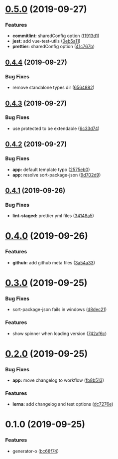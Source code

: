 <a name="0.5.0"></a>

# [0.5.0](https://github.com/meteorlxy/generator-o/compare/v0.4.4...v0.5.0) (2019-09-27)

### Features

- **commitlint:** sharedConfig option ([f1913d1](https://github.com/meteorlxy/generator-o/commit/f1913d1))
- **jest:** add vue-test-utils ([0eb5a11](https://github.com/meteorlxy/generator-o/commit/0eb5a11))
- **prettier:** sharedConfig option ([41c767b](https://github.com/meteorlxy/generator-o/commit/41c767b))

<a name="0.4.4"></a>

## [0.4.4](https://github.com/meteorlxy/generator-o/compare/v0.4.3...v0.4.4) (2019-09-27)

### Bug Fixes

- remove standalone types dir ([6564882](https://github.com/meteorlxy/generator-o/commit/6564882))

<a name="0.4.3"></a>

## [0.4.3](https://github.com/meteorlxy/generator-o/compare/v0.4.2...v0.4.3) (2019-09-27)

### Bug Fixes

- use protected to be extendable ([6c33d74](https://github.com/meteorlxy/generator-o/commit/6c33d74))

<a name="0.4.2"></a>

## [0.4.2](https://github.com/meteorlxy/generator-o/compare/v0.4.1...v0.4.2) (2019-09-27)

### Bug Fixes

- **app:** default template typo ([2575eb0](https://github.com/meteorlxy/generator-o/commit/2575eb0))
- **app:** resolve sort-package-json ([9d702d9](https://github.com/meteorlxy/generator-o/commit/9d702d9))

<a name="0.4.1"></a>

## [0.4.1](https://github.com/meteorlxy/generator-o/compare/v0.4.0...v0.4.1) (2019-09-26)

### Bug Fixes

- **lint-staged:** prettier yml files ([34148a5](https://github.com/meteorlxy/generator-o/commit/34148a5))

<a name="0.4.0"></a>

# [0.4.0](https://github.com/meteorlxy/generator-o/compare/v0.3.0...v0.4.0) (2019-09-26)

### Features

- **github:** add github meta files ([3a54a33](https://github.com/meteorlxy/generator-o/commit/3a54a33))

<a name="0.3.0"></a>

# [0.3.0](https://github.com/meteorlxy/generator-o/compare/v0.2.0...v0.3.0) (2019-09-25)

### Bug Fixes

- sort-package-json fails in windows ([d8dec21](https://github.com/meteorlxy/generator-o/commit/d8dec21))

### Features

- show spinner when loading version ([742af6c](https://github.com/meteorlxy/generator-o/commit/742af6c))

<a name="0.2.0"></a>

# [0.2.0](https://github.com/meteorlxy/generator-o/compare/v0.1.0...v0.2.0) (2019-09-25)

### Bug Fixes

- **app:** move changelog to workflow ([fb8b513](https://github.com/meteorlxy/generator-o/commit/fb8b513))

### Features

- **lerna:** add changelog and test options ([dc7276e](https://github.com/meteorlxy/generator-o/commit/dc7276e))

<a name="0.1.0"></a>

# 0.1.0 (2019-09-25)

### Features

- generator-o ([bc68f74](https://github.com/meteorlxy/generator-o/commit/bc68f74))
